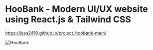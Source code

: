 # HooBank - Modern UI/UX website using React.js & Tailwind CSS

https://jess2410.github.io/project_hoobank-main/

![HooBank](https://i.ibb.co/BK1Hn0x/Screenshot-2022-08-08-at-4-05-48-PM.png)


